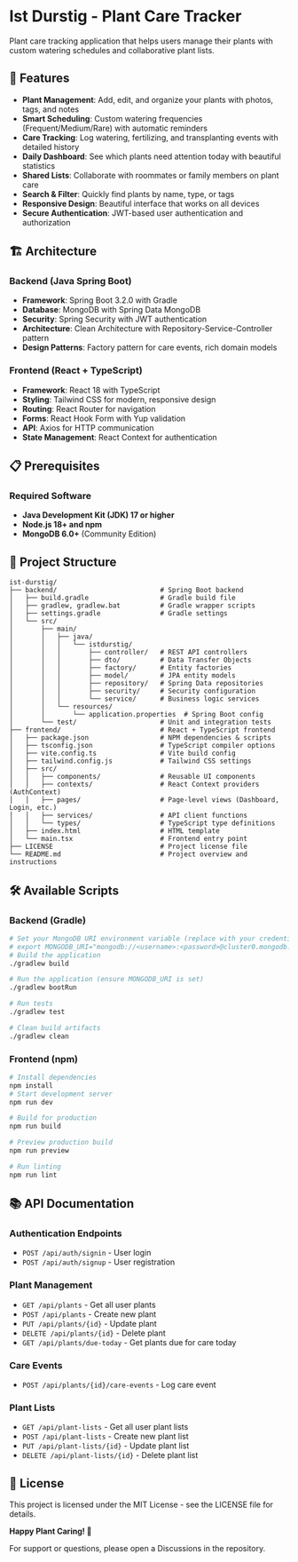 # Ist Durstig - Plant Care Tracker

Plant care tracking application that helps users manage their plants with custom watering schedules and collaborative plant lists.

## 🌱 Features

- **Plant Management**: Add, edit, and organize your plants with photos, tags, and notes
- **Smart Scheduling**: Custom watering frequencies (Frequent/Medium/Rare) with automatic reminders
- **Care Tracking**: Log watering, fertilizing, and transplanting events with detailed history
- **Daily Dashboard**: See which plants need attention today with beautiful statistics
- **Shared Lists**: Collaborate with roommates or family members on plant care
- **Search & Filter**: Quickly find plants by name, type, or tags
- **Responsive Design**: Beautiful interface that works on all devices
- **Secure Authentication**: JWT-based user authentication and authorization

## 🏗️ Architecture

### Backend (Java Spring Boot)
- **Framework**: Spring Boot 3.2.0 with Gradle
- **Database**: MongoDB with Spring Data MongoDB
- **Security**: Spring Security with JWT authentication
- **Architecture**: Clean Architecture with Repository-Service-Controller pattern
- **Design Patterns**: Factory pattern for care events, rich domain models

### Frontend (React + TypeScript)
- **Framework**: React 18 with TypeScript
- **Styling**: Tailwind CSS for modern, responsive design
- **Routing**: React Router for navigation
- **Forms**: React Hook Form with Yup validation
- **API**: Axios for HTTP communication
- **State Management**: React Context for authentication

## 📋 Prerequisites

### Required Software
- **Java Development Kit (JDK) 17 or higher**
- **Node.js 18+ and npm**
- **MongoDB 6.0+** (Community Edition)

## 📁 Project Structure
```
ist-durstig/
├── backend/                          # Spring Boot backend
│   ├── build.gradle                  # Gradle build file
│   ├── gradlew, gradlew.bat          # Gradle wrapper scripts
│   ├── settings.gradle               # Gradle settings
│   └── src/
│       ├── main/
│       │   ├── java/
│       │   │   └── istdurstig/
│       │   │       ├── controller/   # REST API controllers
│       │   │       ├── dto/          # Data Transfer Objects
│       │   │       ├── factory/      # Entity factories
│       │   │       ├── model/        # JPA entity models
│       │   │       ├── repository/   # Spring Data repositories
│       │   │       ├── security/     # Security configuration
│       │   │       └── service/      # Business logic services
│       │   └── resources/
│       │       └── application.properties  # Spring Boot config
│       └── test/                     # Unit and integration tests
├── frontend/                         # React + TypeScript frontend
│   ├── package.json                  # NPM dependencies & scripts
│   ├── tsconfig.json                 # TypeScript compiler options
│   ├── vite.config.ts                # Vite build config
│   ├── tailwind.config.js            # Tailwind CSS settings
│   ├── src/
│   │   ├── components/               # Reusable UI components
│   │   ├── contexts/                 # React Context providers (AuthContext)
│   │   ├── pages/                    # Page-level views (Dashboard, Login, etc.)
│   │   ├── services/                 # API client functions
│   │   └── types/                    # TypeScript type definitions
│   ├── index.html                    # HTML template
│   └── main.tsx                      # Frontend entry point
├── LICENSE                           # Project license file
└── README.md                         # Project overview and instructions
```

## 🛠️ Available Scripts

### Backend (Gradle)
```bash
# Set your MongoDB URI environment variable (replace with your credentials)
# export MONGODB_URI="mongodb://<username>:<password>@cluster0.mongodb.net/istdurstig?retryWrites=true&w=majority"
# Build the application
./gradlew build

# Run the application (ensure MONGODB_URI is set)
./gradlew bootRun

# Run tests
./gradlew test

# Clean build artifacts
./gradlew clean
```

### Frontend (npm)
```bash
# Install dependencies
npm install
# Start development server
npm run dev

# Build for production
npm run build

# Preview production build
npm run preview

# Run linting
npm run lint
```

## 📚 API Documentation

### Authentication Endpoints
- `POST /api/auth/signin` - User login
- `POST /api/auth/signup` - User registration

### Plant Management
- `GET /api/plants` - Get all user plants
- `POST /api/plants` - Create new plant
- `PUT /api/plants/{id}` - Update plant
- `DELETE /api/plants/{id}` - Delete plant
- `GET /api/plants/due-today` - Get plants due for care today

### Care Events
- `POST /api/plants/{id}/care-events` - Log care event

### Plant Lists
- `GET /api/plant-lists` - Get all user plant lists
- `POST /api/plant-lists` - Create new plant list
- `PUT /api/plant-lists/{id}` - Update plant list
- `DELETE /api/plant-lists/{id}` - Delete plant list


## 📄 License

This project is licensed under the MIT License - see the LICENSE file for details.

**Happy Plant Caring! 🌱**

For support or questions, please open a Discussions in the repository.
